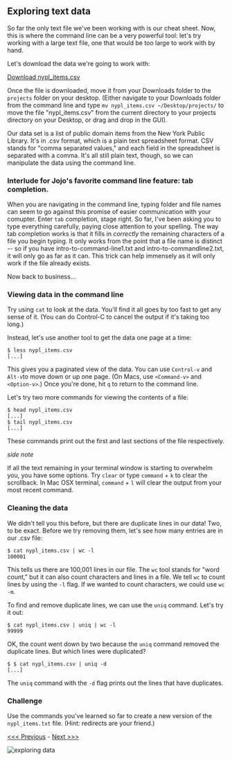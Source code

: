 ## Exploring text data

So far the only text file we've been working with is our cheat sheet. Now, this is where the command line can be a very powerful tool: let's try working with a large text file, one that would be too large to work with by hand.

Let's download the data we're going to work with:

[Download nypl_items.csv](nypl_items.csv)

Once the file is downloaded, move it from your Downloads folder to the `projects` folder on your desktop. (Either navigate to your Downloads folder from the command line and type `mv nypl_items.csv ~/Desktop/projects/` to move the file "nypl_items.csv" from the current directory to your projects directory on your Desktop, or drag and drop in the GUI).

Our data set is a list of public domain items from the New York Public Library. It's in .csv format, which is a plain text spreadsheet format. CSV stands for "comma separated values," and each field in the spreadsheet is separated with a comma. It's all still plain text, though, so we can manipulate the data using the command line.

### Interlude for Jojo's favorite command line feature: tab completion.

When you are navigating in the command line, typing folder and file names can seem to go against this promise of easier communication with your comupter. Enter `tab` completion, stage right. So far, I've been asking you to type everything carefully, paying close attention to your spelling. The way tab completion works is that it fills in *correctly* the remaining characters of a file you begin typing. It only works from the point that a file name is distinct -- so if you have intro-to-command-line1.txt and intro-to-commandline2.txt, it will only go as far as it can. This trick can help immensely as it will only work if the file already exists.

Now back to business...

### Viewing data in the command line

Try using `cat` to look at the data. You'll find it all goes by too fast to get any sense of it. (You can do Control-C to cancel the output if it's taking too long.) 

Instead, let's use another tool to get the data one page at a time:

```
$ less nypl_items.csv
[...]
```

This gives you a paginated view of the data. You can use `Control-v` and `Alt-v`to move down or up one page. (On Macs, use `<Command-v>` and `<Option-v>`.) Once you're done, hit `q` to return to the command line. 

Let's try two more commands for viewing the contents of a file:

```
$ head nypl_items.csv
[...]
$ tail nypl_items.csv
[...]
```

These commands print out the first and last sections of the file respectively.

*side note*

If all the text remaining in your terminal window is starting to overwhelm you, you have some options. Try `clear` or type `command` + `k` to clear the scrollback. In Mac OSX terminal, `command` + `l` will clear the output from your most recent command.

### Cleaning the data

We didn't tell you this before, but there are duplicate lines in our data! Two, to be exact. Before we try removing them, let's see how many entries are in our .csv file:

```
$ cat nypl_items.csv | wc -l
100001
```

This tells us there are 100,001 lines in our file. The `wc` tool stands for "word count," but it can also count characters and lines in a file. We tell `wc` to count lines by using the `-l` flag. If we wanted to count characters, we could use `wc -m`.

To find and remove duplicate lines, we can use the `uniq` command. Let's try it out:

```
$ cat nypl_items.csv | uniq | wc -l
99999
```

OK, the count went down by two because the `uniq` command removed the duplicate lines. But which lines were duplicated?

```
$ $ cat nypl_items.csv | uniq -d
[...]
```

The `uniq` command with the `-d` flag prints out the lines that have duplicates. 

### Challenge

Use the commands you've learned so far to create a new version of the `nypl_items.txt` file. (Hint: redirects are your friend.)

[<<< Previous](pipes.md) - [Next >>>](grep.md)

![exploring data](data.gif)

